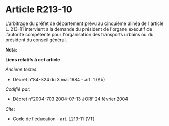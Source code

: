 # Article R213-10

L'arbitrage du préfet de département prévu au cinquième alinéa de l'article L. 213-11 intervient à la demande du président de
l'organe exécutif de l'autorité compétente pour l'organisation des transports urbains ou du président du conseil général.

**Nota:**



**Liens relatifs à cet article**

_Anciens textes_:

  - Décret n°84-324 du 3 mai 1984 - art. 1 (Ab)

_Codifié par_:

  - Décret n°2004-703 2004-07-13 JORF 24 février 2004

_Cite_:

  - Code de l'éducation - art. L213-11 (VT)
